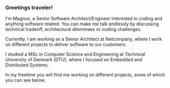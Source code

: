 ### Greetings traveler!

I'm Magnus, a Senior Software Architect/Engineer interested in coding and anything software related. You can make me talk endlessly by discussing technical tradeoff, architectural dilemmaes or coding challenges.

Currently, I am working as a Senior Architect at Netcompany, where I work on different projects to deliver software to our customers.

I studied a MSc in Computer Science and Engineering at Technical University of Denmark (DTU), where I focused on Embedded and Distributed Systems.

In my freetime you will find me working on different projects, some of which you can see below.
